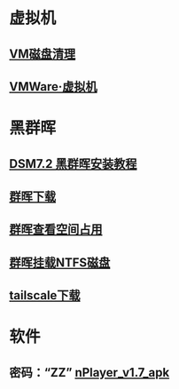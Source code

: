 # 虚拟机
## [VM磁盘清理](其他/VM磁盘清理.md)
## [VMWare·虚拟机](其他/vmware.com.md)

# 黑群晖
## [DSM7.2 黑群晖安装教程](其他/黑群晖安装教程.md)
## [群晖下载](https://archive.synology.com/download)
## [群晖查看空间占用](其他/群晖查看空间占用.md)
## [群晖挂载NTFS磁盘](其他/群晖挂载NTFS磁盘.md)
## [tailscale下载](https://pkgs.tailscale.com/stable/#spks)

# 软件
## 密码：“ZZ”   [nPlayer_v1.7_apk](https://samoa.lanzouy.com/b01rgbcib/)
